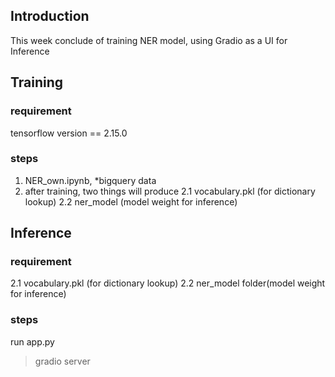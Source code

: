 ## Introduction
This week conclude of training NER model, using Gradio as a UI for Inference
## Training
### requirement
tensorflow version == 2.15.0
### steps
1. NER_own.ipynb, *bigquery data
2. after training, two things will produce
2.1 vocabulary.pkl (for dictionary lookup)
2.2 ner_model (model weight for inference)

## Inference
### requirement
2.1 vocabulary.pkl (for dictionary lookup)
2.2 ner_model folder(model weight for inference)
### steps
run app.py
>gradio server
